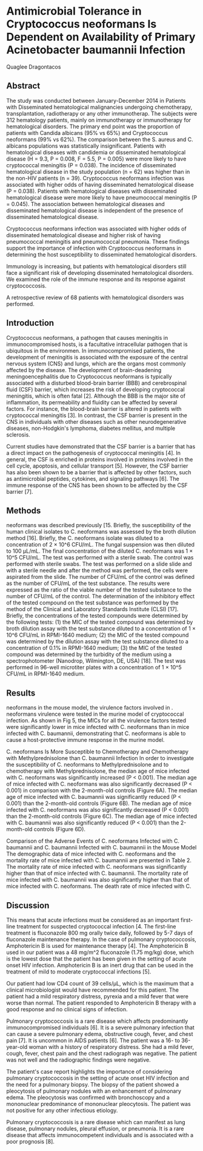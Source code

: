 # Antimicrobial Tolerance in Cryptococcus neoformans Is Dependent on Availability of Primary Acinetobacter baumannii Infection
Quaglee Dragontacos


## Abstract
The study was conducted between January-December 2014 in Patients with Disseminated hematological malignancies undergoing chemotherapy, transplantation, radiotherapy or any other immunotherap. The subjects were 312 hematology patients, mainly on immunotherapy or immunotherapy for hematological disorders. The primary end point was the proportion of patients with Candida albicans (95% vs 65%) and Cryptococcus neoformans (99% vs 62%). The comparison between the S. aureus and C. albicans populations was statistically insignificant. Patients with hematological diseases with candidemia or disseminated hematological disease (H = 9.3, P = 0.008, F = 5.5, P = 0.005) were more likely to have cryptococcal meningitis (P = 0.038). The incidence of disseminated hematological disease in the study population (n = 62) was higher than in the non-HIV patients (n = 39). Cryptococcus neoformans infection was associated with higher odds of having disseminated hematological disease (P = 0.038). Patients with hematological diseases with disseminated hematological disease were more likely to have pneumococcal meningitis (P = 0.045). The association between hematological diseases and disseminated hematological disease is independent of the presence of disseminated hematological disease.

Cryptococcus neoformans infection was associated with higher odds of disseminated hematological disease and higher risk of having pneumococcal meningitis and pneumococcal pneumonia. These findings support the importance of infection with Cryptococcus neoformans in determining the host susceptibility to disseminated hematological disorders.

Immunology is increasing, but patients with hematological disorders still face a significant risk of developing disseminated hematological disorders. We examined the role of the immune response and its response against cryptococcosis.

A retrospective review of 68 patients with hematological disorders was performed.


## Introduction

Cryptococcus neoformans, a pathogen that causes meningitis in immunocompromised hosts, is a facultative intracellular pathogen that is ubiquitous in the environmen. In immunocompromised patients, the development of meningitis is associated with the exposure of the central nervous system (CNS) and lungs, which are the organs most commonly affected by the disease. The development of brain-deadening meningoencephalitis due to Cryptococcus neoformans is typically associated with a disturbed blood-brain barrier (BBB) and cerebrospinal fluid (CSF) barrier, which increases the risk of developing cryptococcal meningitis, which is often fatal [2]. Although the BBB is the major site of inflammation, its permeability and fluidity can be affected by several factors. For instance, the blood-brain barrier is altered in patients with cryptococcal meningitis [3]. In contrast, the CSF barrier is present in the CNS in individuals with other diseases such as other neurodegenerative diseases, non-Hodgkin's lymphoma, diabetes mellitus, and multiple sclerosis.

Current studies have demonstrated that the CSF barrier is a barrier that has a direct impact on the pathogenesis of cryptococcal meningitis [4]. In general, the CSF is enriched in proteins involved in proteins involved in the cell cycle, apoptosis, and cellular transport [5]. However, the CSF barrier has also been shown to be a barrier that is affected by other factors, such as antimicrobial peptides, cytokines, and signaling pathways [6]. The immune response of the CNS has been shown to be affected by the CSF barrier [7].


## Methods
neoformans was described previously [15. Briefly, the susceptibility of the human clinical isolates to C. neoformans was assessed by the broth dilution method [16]. Briefly, the C. neoformans isolate was diluted to a concentration of 2 × 10^6 CFU/mL. The fungal suspension was then diluted to 100 µL/mL. The final concentration of the diluted C. neoformans was 1 × 10^5 CFU/mL. The test was performed with a sterile swab. The control was performed with sterile swabs. The test was performed on a slide slide and with a sterile needle and after the method was performed, the cells were aspirated from the slide. The number of CFU/mL of the control was defined as the number of CFU/mL of the test substance. The results were expressed as the ratio of the viable number of the tested substance to the number of CFU/mL of the control. The determination of the inhibitory effect of the tested compound on the test substance was performed by the method of the Clinical and Laboratory Standards Institute (CLSI) [17]. Briefly, the concentrations of the tested compounds were determined by the following tests: (1) the MIC of the tested compound was determined by broth dilution assay with the test substance diluted to a concentration of 1 × 10^6 CFU/mL in RPMI-1640 medium; (2) the MIC of the tested compound was determined by the dilution assay with the test substance diluted to a concentration of 0.1% in RPMI-1640 medium; (3) the MIC of the tested compound was determined by the turbidity of the medium using a spectrophotometer (Nanodrop, Wilmington, DE, USA) [18]. The test was performed in 96-well microtiter plates with a concentration of 1 × 10^5 CFU/mL in RPMI-1640 medium.


## Results
neoformans in the mouse model, the virulence factors involved in . neoformans virulence were tested in the murine model of cryptococcal infection. As shown in Fig 5, the MICs for all the virulence factors tested were significantly lower in mice infected with C. neoformans than in mice infected with C. baumannii, demonstrating that C. neoformans is able to cause a host-protective immune response in the murine model.

C. neoformans Is More Susceptible to Chemotherapy and Chemotherapy with Methylprednisolone than C. baumannii Infection
In order to investigate the susceptibility of C. neoformans to Methylprednisolone and to chemotherapy with Methylprednisolone, the median age of mice infected with C. neoformans was significantly increased (P < 0.001). The median age of mice infected with C. neoformans was also significantly decreased (P < 0.001) in comparison with the 2-month-old controls (Figure 6A). The median age of mice infected with C. baumannii was significantly reduced (P < 0.001) than the 2-month-old controls (Figure 6B). The median age of mice infected with C. neoformans was also significantly decreased (P < 0.001) than the 2-month-old controls (Figure 6C). The median age of mice infected with C. baumannii was also significantly reduced (P < 0.001) than the 2-month-old controls (Figure 6D).

Comparison of the Adverse Events of C. neoformans Infected with C. baumannii and C. baumannii Infected with C. baumannii in the Mouse Model
The demographic data of mice infected with C. neoformans and the mortality rate of mice infected with C. baumannii are presented in Table 2. The mortality rate of mice infected with C. neoformans was significantly higher than that of mice infected with C. baumannii. The mortality rate of mice infected with C. baumannii was also significantly higher than that of mice infected with C. neoformans. The death rate of mice infected with C.


## Discussion
This means that acute infections must be considered as an important first-line treatment for suspected cryptococcal infection [4. The first-line treatment is fluconazole 800 mg orally twice daily, followed by 5-7 days of fluconazole maintenance therapy. In the case of pulmonary cryptococcosis, Amphotericin B is used for maintenance therapy [4]. The Amphotericin B used in our patient was a 48 mg/m^2 fluconazole (1.75 mg/kg) dose, which is the lowest dose that the patient has been given in the setting of acute onset HIV infection. Amphotericin B is an inert drug that can be used in the treatment of mild to moderate cryptococcal infections [5].

Our patient had low CD4 count of 39 cells/µL, which is the maximum that a clinical microbiologist would have recommended for this patient. The patient had a mild respiratory distress, pyrexia and a mild fever that were worse than normal. The patient responded to Amphotericin B therapy with a good response and no clinical signs of infection.

Pulmonary cryptococcosis is a rare disease which affects predominantly immunocompromised individuals [6]. It is a severe pulmonary infection that can cause a severe pulmonary edema, obstructive cough, fever, and chest pain [7]. It is uncommon in AIDS patients [6]. The patient was a 16- to 36-year-old woman with a history of respiratory distress. She had a mild fever, cough, fever, chest pain and the chest radiograph was negative. The patient was not well and the radiographic findings were negative.

The patient's case report highlights the importance of considering pulmonary cryptococcosis in the setting of acute onset HIV infection and the need for a pulmonary biopsy. The biopsy of the patient showed a pleocytosis of pulmonary nodules with an enhancement of pulmonary edema. The pleocytosis was confirmed with bronchoscopy and a mononuclear predominance of mononuclear pleocytosis. The patient was not positive for any other infectious etiology.

Pulmonary cryptococcosis is a rare disease which can manifest as lung disease, pulmonary nodules, pleural effusion, or pneumonia. It is a rare disease that affects immunocompetent individuals and is associated with a poor prognosis [8].
